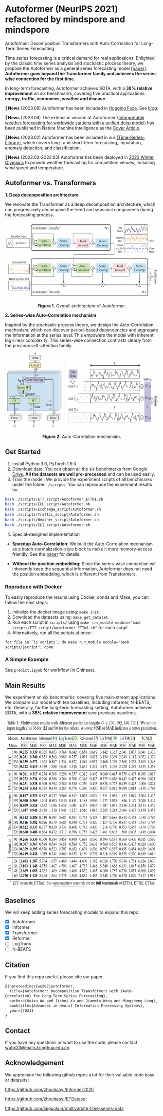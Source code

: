 # Autoformer (NeurIPS 2021) refactored by mindspore and mindspore

Autoformer: Decomposition Transformers with Auto-Correlation for Long-Term Series Forecasting

Time series forecasting is a critical demand for real applications. Enlighted by the classic time series analysis and stochastic process theory, we propose the Autoformer as a general series forecasting model [[paper](https://arxiv.org/abs/2106.13008)]. **Autoformer goes beyond the Transformer family and achieves the series-wise connection for the first time.**

In long-term forecasting, Autoformer achieves SOTA, with a **38% relative improvement** on six benchmarks, covering five practical applications: **energy, traffic, economics, weather and disease**.

:triangular_flag_on_post:**News** (2023.08) Autoformer has been included in [Hugging Face](https://huggingface.co/models?search=autoformer). See [blog](https://huggingface.co/blog/autoformer).

:triangular_flag_on_post:**News** (2023.06) The extension version of Autoformer ([Interpretable weather forecasting for worldwide stations with a unified deep model](https://www.nature.com/articles/s42256-023-00667-9)) has been published in Nature Machine Intelligence as the [Cover Article](https://www.nature.com/natmachintell/volumes/5/issues/6).

:triangular_flag_on_post:**News** (2023.02) Autoformer has been included in our [[Time-Series-Library]](https://github.com/thuml/Time-Series-Library), which covers long- and short-term forecasting, imputation, anomaly detection, and classification.

:triangular_flag_on_post:**News** (2022.02-2022.03) Autoformer has been deployed in [2022 Winter Olympics](https://en.wikipedia.org/wiki/2022_Winter_Olympics) to provide weather forecasting for competition venues, including wind speed and temperature.

## Autoformer vs. Transformers

**1. Deep decomposition architecture**

We renovate the Transformer as a deep decomposition architecture, which can progressively decompose the trend and seasonal components during the forecasting process.

<p align="center">
<img src=".\pic\Autoformer.png" height = "250" alt="" align=center />
<br><br>
<b>Figure 1.</b> Overall architecture of Autoformer.
</p>

**2. Series-wise Auto-Correlation mechanism**

Inspired by the stochastic process theory, we design the Auto-Correlation mechanism, which can discover period-based dependencies and aggregate the information at the series level. This empowers the model with inherent log-linear complexity. This series-wise connection contrasts clearly from the previous self-attention family.

<p align="center">
<img src=".\pic\Auto-Correlation.png" height = "250" alt="" align=center />
<br><br>
<b>Figure 2.</b> Auto-Correlation mechansim.
</p>

## Get Started

1. Install Python 3.6, PyTorch 1.9.0.
2. Download data. You can obtain all the six benchmarks from [Google Drive](https://drive.google.com/drive/folders/1ZOYpTUa82_jCcxIdTmyr0LXQfvaM9vIy?usp=sharing). **All the datasets are well pre-processed** and can be used easily.
3. Train the model. We provide the experiment scripts of all benchmarks under the folder `./scripts`. You can reproduce the experiment results by:

```bash
bash ./scripts/ETT_script/Autoformer_ETTm1.sh
bash ./scripts/ECL_script/Autoformer.sh
bash ./scripts/Exchange_script/Autoformer.sh
bash ./scripts/Traffic_script/Autoformer.sh
bash ./scripts/Weather_script/Autoformer.sh
bash ./scripts/ILI_script/Autoformer.sh
```

4. Special-designed implementation

- **Speedup Auto-Correlation:** We built the Auto-Correlation mechanism as a batch-normalization-style block to make it more memory-access friendly. See the [paper](https://arxiv.org/abs/2106.13008) for details.

- **Without the position embedding:** Since the series-wise connection will inherently keep the sequential information, Autoformer does not need the position embedding, which is different from Transformers.

### Reproduce with Docker

To easily reproduce the results using Docker, conda and Make,  you can follow the next steps:
1. Initialize the docker image using: `make init`. 
2. Download the datasets using: `make get_dataset`.
3. Run each script in `scripts/` using `make run_module module="bash scripts/ETT_script/Autoformer_ETTm1.sh"` for each script.
4. Alternatively, run all the scripts at once:
```
for file in `ls scripts`; do make run_module module="bash scripts/$script"; done
```
### A Simple Example
See `predict.ipynb` for workflow (in Chinese).

## Main Results

We experiment on six benchmarks, covering five main-stream applications. We compare our model with ten baselines, including Informer, N-BEATS, etc. Generally, for the long-term forecasting setting, Autoformer achieves SOTA, with a **38% relative improvement** over previous baselines.

<p align="center">
<img src=".\pic\results.png" height = "550" alt="" align=center />
</p>

## Baselines

We will keep adding series forecasting models to expand this repo:

- [x] Autoformer
- [x] Informer
- [x] Transformer
- [x] Reformer
- [ ] LogTrans
- [ ] N-BEATS

## Citation

If you find this repo useful, please cite our paper. 

```
@inproceedings{wu2021autoformer,
  title={Autoformer: Decomposition Transformers with {Auto-Correlation} for Long-Term Series Forecasting},
  author={Haixu Wu and Jiehui Xu and Jianmin Wang and Mingsheng Long},
  booktitle={Advances in Neural Information Processing Systems},
  year={2021}
}
```

## Contact

If you have any questions or want to use the code, please contact wuhx23@mails.tsinghua.edu.cn.

## Acknowledgement

We appreciate the following github repos a lot for their valuable code base or datasets:

https://github.com/zhouhaoyi/Informer2020

https://github.com/zhouhaoyi/ETDataset

https://github.com/laiguokun/multivariate-time-series-data

